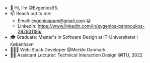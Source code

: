 - 👋 Hi, I’m @Evgenios95.
- 📫 Reach out to me:
  - Email: evgeniospam@gmail.com 😀
  - Linkedin: https://www.linkedin.com/in/evgenios-pampoukos-28293119a/
- 🎓 Graduate: Master's in Software Design at IT-Universitetet i København
- 👨🏼‍💻 Web-Stack Developer @Merkle Danmark
- 👨‍🏫 Assistant Lecturer: Technical Interaction Design @ITU, 2022

<!---
Evgenios95/Evgenios95 is a ✨ special ✨ repository because its `README.md` (this file) appears on your GitHub profile.
You can click the Preview link to take a look at your changes.
--->
